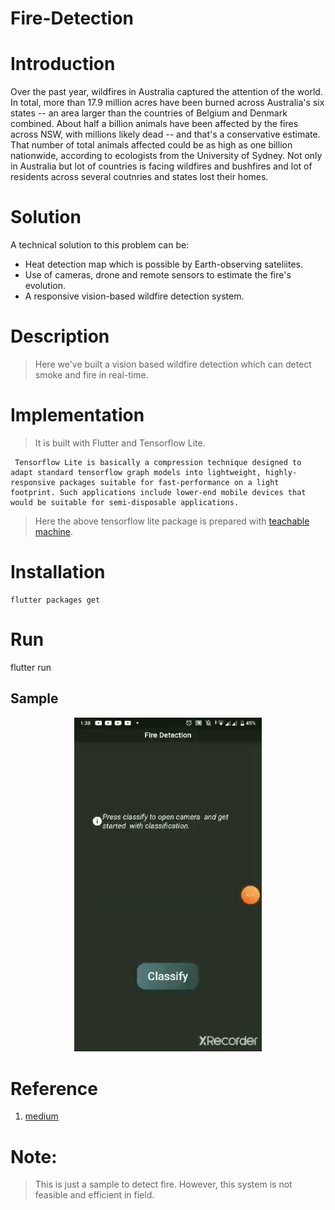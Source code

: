 # Fire-Detection

# Introduction

Over the past year, wildfires in Australia captured the attention of the world. In total, more than 17.9 million acres have been burned across Australia's six states -- an area larger than the countries of Belgium and Denmark combined. About half a billion animals have been affected by the fires across NSW, with millions likely dead -- and that's a conservative estimate. That number of total animals affected could be as high as one billion nationwide, according to ecologists from the University of Sydney. Not only in Australia but lot of countries is facing wildfires and bushfires and lot of residents across several coutnries and states lost their homes.

# Solution

A technical solution to this problem can be:
- Heat detection map which is possible by Earth-observing sateliites.
- Use of cameras, drone and remote sensors to estimate the fire's evolution.
- A responsive vision-based wildfire detection system.

# Description

> Here we've built a vision based wildfire detection  which can detect smoke and fire in real-time.

# Implementation

> It is built with Flutter and Tensorflow Lite.

     Tensorflow Lite is basically a compression technique designed to adapt standard tensorflow graph models into lightweight, highly-responsive packages suitable for fast-performance on a light footprint. Such applications include lower-end mobile devices that would be suitable for semi-disposable applications.

> Here the above tensorflow lite package is prepared with [teachable machine](https://teachablemachine.withgoogle.com/train/image).

# Installation 
``` 
flutter packages get
```
# Run
flutter run

## Sample
<p align="center">
  <img src="sample/samples.gif" width="300" title="Sample 1">
</p>

# Reference
1. [medium](https://medium.com/innovation-incubator/real-time-image-classification-on-android-using-flutter-tflite-2674f03caf0f)

# Note:
> This is just a sample to detect fire. However, this system is not feasible and efficient in field.
